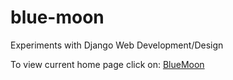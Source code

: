 # blue-moon
Experiments with Django Web Development/Design

To view current home page click on:
[BlueMoon](http://htmlpreview.github.com/?https://github.com/Kaushal1011/blue-moon/blob/master/BlueMoon.html)

